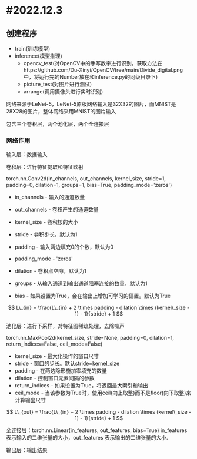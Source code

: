 # #2022.12.3

## 创建程序

- train(训练模型)
- inference(模型推理)
  - opencv_test(对OpenCV中的手写数字进行识别，获取方法在https://github.com/Du-Xinyi/OpenCV/tree/main/Divide_digital.png中，将运行完的Number放在和inference.py的同级目录下)
  - picture_test(对图片进行测试)
  - arrange(调用摄像头进行实时识别)



网络来源于LeNet-5，LeNet-5原版网络输入是32X32的图片，而MNIST是28X28的图片，整体网络采用MNIST的图片输入

包含三个卷积层，两个池化层，两个全连接层



### 网络作用

输入层：数据输入



卷积层：进行特征提取和特征映射

torch.nn.Conv2d(in_channels, out_channels, kernel_size, stride=1, padding=0, dilation=1, groups=1, bias=True, padding_mode='zeros')

- in_channels - 输入的通道数量

- out_channels - 卷积产生的通道数量

- kernel_size - 卷积核的大小

- stride - 卷积步长，默认为1

- padding - 输入两边填充0的个数，默认为0

- padding_mode - 'zeros'

- dilation - 卷积点空隙，默认为1

- groups - 从输入通道到输出通道阻塞连接的数量，默认为1

- bias - 如果设置为True，会在输出上增加可学习的偏置。默认为True

$$
L\_{in} = \frac{L\_{in} + 2 \times padding - dilation \times (kernel\_size - 1) - 1}{stride} + 1
$$



池化层：进行下采样，对特征图稀疏处理，去除噪声

torch.nn.MaxPool2d(kernel_size, stride=None, padding=0, dilation=1, return_indices=False, ceil_mode=False)

- kernel_size - 最大化操作的窗口尺寸
- stride - 窗口的步长。默认stride=kernel_size
- padding - 在两边隐形施加零填充的数量
- dilation - 控制窗口元素间隔的参数
- return_indices - 如果设置为True，将返回最大索引和输出
- ceil_mode - 当该参数为True时，使用ceil(向上取整)而不是floor(向下取整)来计算输出尺寸

$$
L\_{out} = \frac{L\_{in} + 2 \times padding - dilation \times (kernel\_size - 1) - 1}{stride} + 1
$$



全连接层：torch.nn.Linear(in_features, out_features, bias=True)
in_features 表示输入的二维张量的大小，out_features 表示输出的二维张量的大小.





输出层：输出结果
